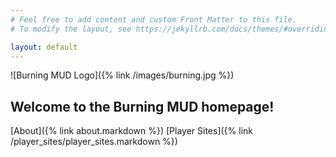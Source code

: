```yaml
---
# Feel free to add content and custom Front Matter to this file.
# To modify the layout, see https://jekyllrb.com/docs/themes/#overriding-theme-defaults

layout: default
---
```

![Burning MUD Logo]({% link /images/burning.jpg %})

## Welcome to the Burning MUD homepage!

[About]({% link about.markdown %})
[Player Sites]({% link /player_sites/player_sites.markdown %})
